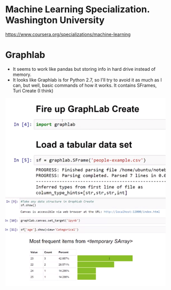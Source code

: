 # Machine Learning Specialization. Washington University

https://www.coursera.org/specializations/machine-learning


# Graphlab

- It seems to work like pandas but storing info in hard drive instead of memory.
- It looks like Graphlab is for Python 2.7, so I'll try to avoid it as much as I can, but well, basic commands of how it works. It contains SFrames, Turi Create (I think)

![alt](pics/graphlab.png " ")
![alt](pics/graphlab2.png " ")